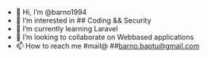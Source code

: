 - 👋 Hi, I’m @barno1994
- 👀 I’m interested in ## Coding && Security
- 🌱 I’m currently learning Laravel
- 💞️ I’m looking to collaborate on Webbased applications
- 📫 How to reach me #mail@ ##barno.baptu@gmail.com

<!---
barno1994/barno1994 is a ✨ special ✨ repository because its `README.md` (this file) appears on your GitHub profile.
You can click the Preview link to take a look at your changes.
--->
